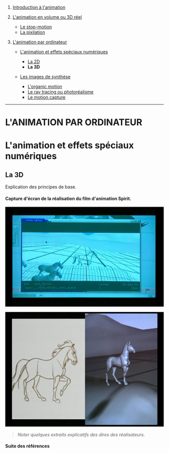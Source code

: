 1. [Introduction à l'animation](index.md)

1. [L'animation en volume ou 3D réel](envolume.md)

    - [Le stop-motion](stopmotion.md)
    - [La pixilation](pixilation.md)
    
2. [L'animation par ordinateur](parordinateur.md)

    - [L'animation et effets spéciaux numériques](numerique.md)
    
        * [La 2D](2d.md)
        * **La 3D**
        
    - [Les images de synthèse](imagesdesynthèse.md)    
        * [L'organic motion](organic.md)
        * [Le ray tracing ou photoréalisme](photorealisme.md)
        * [Le motion capture](motioncapture.md)

-------------------------------------------------------------------

# L'ANIMATION PAR ORDINATEUR

# L'animation et effets spéciaux numériques

## La 3D

Explication des principes de base.

#### Capture d'écran de la réalisation du film d'animation Spirit.

![Capture d'écran de la réalisation de Spirit.](images/modelisation3dI.JPG "Spirit")

![Capture d'écran de la réalisation de Spirit.](images/modelisation3dII.JPG "Spirit")
> _Noter quelques extraits explicatifs des dires des réalisateurs._

#### Suite des références
